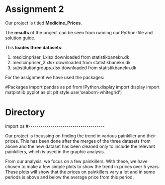 # Assignment 2

Our project is titled **Medicine_Prices**.

The **results** of the project can be seen from running our Python-file and solution guide.

This **loades three datasets**:

1. medicinpriser_1.xlsx downloaded from statistikbanekn.dk
1. medicinpriser_2.xlsx downloaded from statistikbanekn.dk
1. substitutiongroups.xlsx downloaded from statistikbanekn.dk

For the assignment we have used the packages:

#Packages
import pandas as pd
from IPython.display import display
import matplotlib.pyplot as plt
plt.style.use('seaborn-whitegrid')

# Directory
import os
 #--------------------------------------

 
Our project is focussing on finding the trend in various painkiller and their prices. 
This has been done after the merges of the three datasets from above and the new dataset has been cleaned only to include 
the relevant painkillers, which is used in the graphic analysis. 

From our analysis, we focus on a few painkillers. With these, we have chosen to make a few simple plots to show the trend in 
prices over 5 years. These plots will show that the prices on painkillers vary a lot and in some periods is above and below 
the average price from this period. 

